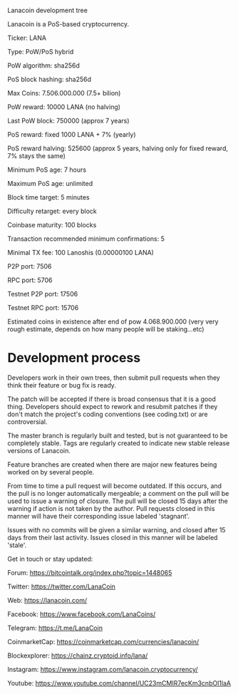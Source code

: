 
Lanacoin development tree

Lanacoin is a PoS-based cryptocurrency.

Ticker: LANA

Type: PoW/PoS hybrid

PoW algorithm: sha256d

PoS block hashing: sha256d

Max Coins: 7.506.000.000 (7.5+ bilion)

PoW reward: 10000 LANA (no halving)

Last PoW block: 750000 (approx 7 years)

PoS reward: fixed 1000 LANA + 7% (yearly)

PoS reward halving: 525600 (approx 5 years, halving only for fixed reward, 7% stays the same)

Minimum PoS age: 7 hours

Maximum PoS age: unlimited

Block time target: 5 minutes

Difficulty retarget: every block

Coinbase maturity: 100 blocks

Transaction recommended minimum confirmations: 5

Minimal TX fee: 100 Lanoshis (0.00000100 LANA)


P2P port: 7506

RPC port: 5706


Testnet P2P port: 17506

Testnet RPC port: 15706

Estimated coins in existence after end of pow 4.068.900.000 (very very rough estimate, depends on how many people will be staking...etc)

Development process
===========================

Developers work in their own trees, then submit pull requests when
they think their feature or bug fix is ready.

The patch will be accepted if there is broad consensus that it is a
good thing.  Developers should expect to rework and resubmit patches
if they don't match the project's coding conventions (see coding.txt)
or are controversial.

The master branch is regularly built and tested, but is not guaranteed
to be completely stable. Tags are regularly created to indicate new
stable release versions of Lanacoin.

Feature branches are created when there are major new features being
worked on by several people.

From time to time a pull request will become outdated. If this occurs, and
the pull is no longer automatically mergeable; a comment on the pull will
be used to issue a warning of closure. The pull will be closed 15 days
after the warning if action is not taken by the author. Pull requests closed
in this manner will have their corresponding issue labeled 'stagnant'.

Issues with no commits will be given a similar warning, and closed after
15 days from their last activity. Issues closed in this manner will be
labeled 'stale'.

Get in touch or stay updated:

Forum: https://bitcointalk.org/index.php?topic=1448065

Twitter: https://twitter.com/LanaCoin

Web: https://lanacoin.com/

Facebook: https://www.facebook.com/LanaCoins/

Telegram: https://t.me/LanaCoin

CoinmarketCap: https://coinmarketcap.com/currencies/lanacoin/

Blockexplorer: https://chainz.cryptoid.info/lana/

Instagram: https://www.instagram.com/lanacoin.cryptocurrency/

Youtube: https://www.youtube.com/channel/UC23mCMIR7ecKm3cnbOl1laA

